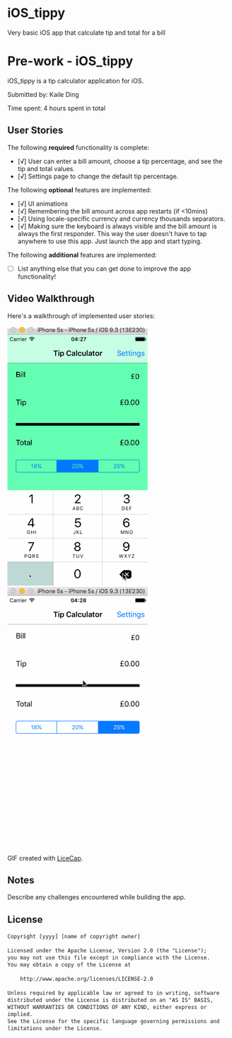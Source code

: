 # iOS_tippy
Very basic iOS app that calculate tip and total for a bill


# Pre-work - iOS_tippy

iOS_tippy is a tip calculator application for iOS.

Submitted by: Kaile Ding

Time spent: 4 hours spent in total

## User Stories

The following **required** functionality is complete:

* [√] User can enter a bill amount, choose a tip percentage, and see the tip and total values.
* [√] Settings page to change the default tip percentage.

The following **optional** features are implemented:
* [√] UI animations
* [√] Remembering the bill amount across app restarts (if <10mins)
* [√] Using locale-specific currency and currency thousands separators.
* [√] Making sure the keyboard is always visible and the bill amount is always the first responder. This way the user doesn't have to tap anywhere to use this app. Just launch the app and start typing.

The following **additional** features are implemented:

- [ ] List anything else that you can get done to improve the app functionality!

## Video Walkthrough 

Here's a walkthrough of implemented user stories:

<img src='https://github.com/kaileding/iOS_tippy/blob/master/demo1.gif' title='Video Walkthrough' width='' alt='Video Walkthrough' />

<img src='https://github.com/kaileding/iOS_tippy/blob/master/demo2.gif' title='Video Walkthrough' width='' alt='Video Walkthrough' />

GIF created with [LiceCap](http://www.cockos.com/licecap/).

## Notes

Describe any challenges encountered while building the app.

## License

    Copyright [yyyy] [name of copyright owner]

    Licensed under the Apache License, Version 2.0 (the "License");
    you may not use this file except in compliance with the License.
    You may obtain a copy of the License at

        http://www.apache.org/licenses/LICENSE-2.0

    Unless required by applicable law or agreed to in writing, software
    distributed under the License is distributed on an "AS IS" BASIS,
    WITHOUT WARRANTIES OR CONDITIONS OF ANY KIND, either express or implied.
    See the License for the specific language governing permissions and
    limitations under the License.
